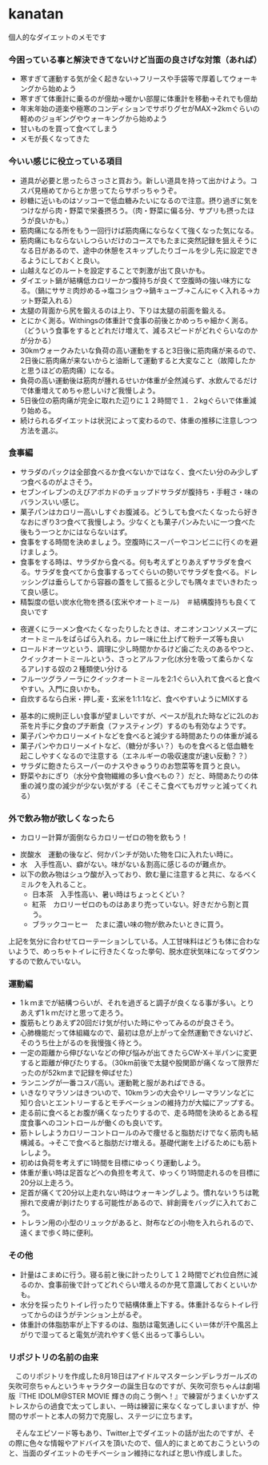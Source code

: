kanatan
=======

個人的なダイエットのメモです

### 今困っている事と解決できてないけど当面の良さげな対策（あれば）
* 寒すぎて運動する気が全く起きない→フリースや手袋等で厚着してウォーキングから始めよう
* 寒すぎて体重計に乗るのが億劫→暖かい部屋に体重計を移動→それでも億劫
* 年末年始の道楽や極寒のコンディションでサボりグセがMAX→2kmぐらいの軽めのジョギングやウォーキングから始めよう
* 甘いものを買って食べてしまう
* メモが長くなってきた

### 今いい感じに役立っている項目
* 道具が必要と思ったらさっさと買おう。新しい道具を持って出かけよう。コスパ見極めてからとか思ってたらサボっちゃうぞ。
* 砂糖に近いものはソッコーで低血糖みたいになるので注意。摂り過ぎに気をつけながら肉・野菜で栄養摂ろう。（肉・野菜に偏る分、サプリも摂ったほうが良いかも。）
* 筋肉痛になる所をもう一回行けば筋肉痛にならなくて強くなった気になる。
* 筋肉痛にもならないしつらいだけのコースでもたまに突然記録を狙えそうになる日があるので、途中の休憩をスキップしたりゴールを少し先に設定できるようにしておくと良い。
* 山越えなどのルートを設定することで刺激が出て良いかも。
* ダイエット鍋が結構低カロリーかつ腹持ちが良くて空腹時の強い味方になる。（鍋にササミ肉炒める→塩コショウ→鍋キューブ→こんにゃく入れる→カット野菜入れる）
* 太腿の背面から尻を鍛えるのは上り、下りは太腿の前面を鍛える。
* とにかく測る。Withingsの体重計で食事の前後とかめっちゃ細かく測る。（どういう食事をするとどれだけ増えて、減るスピードがどれぐらいなのかが分かる）
* 30kmウォークみたいな負荷の高い運動をすると3日後に筋肉痛が来るので、2日後に筋肉痛が来ないからと油断して運動すると大変なこと（故障したかと思うほどの筋肉痛）になる。
* 負荷の高い運動後は筋肉が腫れるせいか体重が全然減らず、水飲んでるだけで体重増えてめちゃ悲しいけど我慢しよう。
* 5日後位の筋肉痛が完全に取れた辺りに１２時間で１．２kgぐらいで体重減り始める。
* 続けられるダイエットは状況によって変わるので、体重の推移に注意しつつ方法を選ぶ。

### 食事編
* サラダのパックは全部食べるか食べないかではなく、食べたい分のみ少しずつ食べるのがよさそう。
* セブンイレブンのえびアボカドのチョップドサラダが腹持ち・手軽さ・味のバランスいい感じ。
* 菓子パンはカロリー高いしすぐお腹減る。どうしても食べたくなったら好きなおにぎり3つ食べて我慢しよう。少なくとも菓子パンみたいに一つ食べた後もう一つとかにはならないはず。
* 食事をする時間を決めましょう。空腹時にスーパーやコンビニに行くのを避けましょう。
* 食事をする時は、サラダから食べる。何も考えずとりあえずサラダを食べる。サラダを食べてから食事するってぐらいの勢いでサラダを食べる。ドレッシングは垂らしてから容器の蓋をして振ると少しでも隅々までいきわたって良い感じ。
* 精製度の低い炭水化物を摂る(玄米やオートミール)　＃結構腹持ちも良くて良いです
 - 夜遅くにラーメン食べたくなったりしたときは、オニオンコンソメスープにオートミールをぱらぱら入れる。カレー味に仕上げて粉チーズ等も良い
 - ロールドオーツという、調理に少し時間かかるけど歯ごたえのあるやつと、クイックオートミールという、さっとアルファ化(水分を吸って柔らかくなるアレ)する奴の２種類使い分ける
 - フルーツグラノーラにクイックオートミールを2:1ぐらい入れて食べると食べやすい。入門に良いかも。
 - 自炊するなら白米・押し麦・玄米を1:1:1など、食べやすいようにMIXする  
* 基本的に規則正しい食事が望ましいですが、ペースが乱れた時などに2Lのお茶を片手に夕食のプチ断食（ファスティング）するのも有効なようです。  
* 菓子パンやカロリーメイトなどを食べると減少する時間あたりの体重が減る  
* 菓子パンやカロリーメイトなど、（糖分が多い？）ものを食べると低血糖を起こしやすくなるので注意する（エネルギーの吸収速度が速い反動？？）  
* サラダに飽きたらスーパーのナスやきゅうりのお惣菜等を買うと良い。
* 野菜やおにぎり（水分や食物繊維の多い食べもの？）だと、時間あたりの体重の減り度の減少が少ない気がする（そこそこ食べてもガサッと減ってくれる）

### 外で飲み物が欲しくなったら
* カロリー計算が面倒ならカロリーゼロの物を飲もう！
 - 炭酸水　運動の後など、何かパンチが効いた物を口に入れたい時に。
 - 水　入手性高い、癖がない。味がない＆割高に感じるのが難点か。
 - 以下の飲み物はシュウ酸が入っており、飲む量に注意すると共に、なるべくミルクを入れること。
   - 日本茶　入手性高い、暑い時はちょっとくどい？
   - 紅茶　カロリーゼロのものはあまり売っていない。好きだから割と買う。
   - ブラックコーヒー　たまに濃い味の物が飲みたいときに買う。

上記を気分に合わせてローテーションしている。人工甘味料はどうも体に合わないようで、めっちゃトイレに行きたくなった挙句、脱水症状気味になってダウンするので飲んでいない。

### 運動編
* 1ｋｍまでが結構つらいが、それを過ぎると調子が良くなる事が多い。とりあえず1ｋｍだけと思って走ろう。
* 腹筋もとりあえず20回だけ気が付いた時にやってみるのが良さそう。
* 心肺機能だって体組織なので、最初は息が上がって全然運動できないけど、そのうち仕上がるのを我慢強く待とう。
* 一定の距離から伸びないなどの伸び悩みが出てきたらCW-X＋半パンに変更すると距離が伸びたりする。（30km前後で太腿や股関節が痛くなって限界だったのが52kmまで記録を伸ばせた）
* ランニングが一番コスパ高い。運動靴と服があればできる。
* いきなりマラソンはきついので、10kmランの大会やリレーマラソンなどに知り合いとエントリーするとモチベーションの維持力が大幅にアップする。
* 走る前に食べるとお腹が痛くなったりするので、走る時間を決めるとある程度食事へのコントロールが働くのも良いです。
* 筋トレしようカロリーコントロールのみで痩せると脂肪だけでなく筋肉も結構減る。→そこで食べると脂肪だけ増える。基礎代謝を上げるためにも筋トレしよう。
* 初めは負荷を考えずに1時間を目標にゆっくり運動しよう。
* 体重が重い時は足首などへの負担を考えて、ゆっくり1時間走れるのを目標に20分以上走ろう。
* 足首が痛くて20分以上走れない時はウォーキングしよう。慣れないうちは靴擦れで皮膚が剥けたりする可能性があるので、絆創膏をバッグに入れておこう。
* トレラン用の小型のリュックがあると、財布などの小物を入れられるので、遠くまで歩く時に便利。


### その他
* 計量はこまめに行う。寝る前と後に計ったりして１２時間でどれ位自然に減るのか、食事前後で計ってどれぐらい増えるのか見て意識しておくといいかも。
* 水分を採ったりトイレ行ったりで結構体重上下する。体重計るならトイレ行ってからのほうがテンション上がるぞ。
* 体重計の体脂肪率が上下するのは、脂肪は電気通しにくい＝体が汗や風呂上がりで湿ってると電気が流れやすく低く出るって事らしい。

### リポジトリの名前の由来
　このリポジトリを作成した8月18日はアイドルマスターシンデレラガールズの矢吹可奈ちゃんというキャラクターの誕生日なのですが、矢吹可奈ちゃんは劇場版『THE IDOLM@STER MOVIE 輝きの向こう側へ！』で練習がうまくいかずストレスからの過食で太ってしまい、一時は練習に来なくなってしまいますが、仲間のサポートと本人の努力で克服し、ステージに立ちます。

　そんなエピソード等もあり、Twitter上でダイエットの話が出たのですが、その際に色々な情報やアドバイスを頂いたので、個人的にまとめておこうというのと、当面のダイエットのモチベーション維持になればと思い作成しました。
